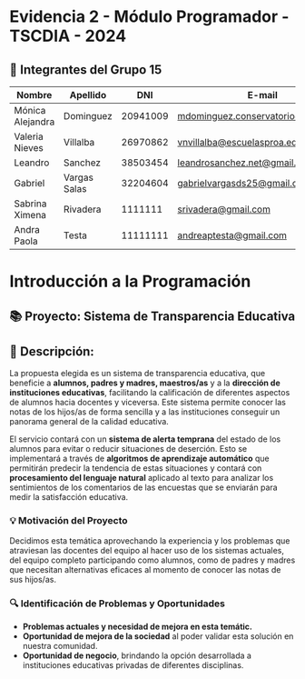 # Evidencia 2 - Módulo Programador - TSCDIA - 2024


## 👥 Integrantes del Grupo 15

| Nombre | Apellido | DNI | E-mail            | Link |
|--------|----------|-----|-------------------|------|
| Mónica Alejandra| Dominguez | 20941009 | mdominguez.conservatorio@gmail.com | https://github.com/Mdominguez1969 |
| Valeria Nieves | Villalba | 26970862 | vnvillalba@escuelasproa.edu.ar | https://github.com/Nieves862  |
| Leandro | Sanchez | 38503454 | leandrosanchez.net@gmail.com | https://github.com/LeandroSanchez94 |
| Gabriel | Vargas Salas | 32204604 | gabrielvargasds25@gmail.com | https://github.com/GabrielVargasds |
| Sabrina Ximena | Rivadera | 1111111 | srivadera@gmail.com| https://github.com/SabriRivadera |
| Andra Paola | Testa | 11111111 | andreaptesta@gmail.com | https://github.com/PaoTes |


# Introducción a la Programación

## 📚 Proyecto: Sistema de Transparencia Educativa

## 📝 Descripción:

La propuesta elegida es un sistema de transparencia educativa, que beneficie a **alumnos, padres y madres, maestros/as** y a la **dirección de instituciones educativas**, facilitando la calificación de diferentes aspectos de alumnos hacia docentes y viceversa. Este sistema permite conocer las notas de los hijos/as de forma sencilla y a las instituciones conseguir un panorama general de la calidad educativa.

El servicio contará con un **sistema de alerta temprana** del estado de los alumnos para evitar o reducir situaciones de deserción. Esto se implementará a través de **algoritmos de aprendizaje automático** que permitirán predecir la tendencia de estas situaciones y contará con **procesamiento del lenguaje natural** aplicado al texto para analizar los sentimientos de los comentarios de las encuestas que se enviarán para medir la satisfacción educativa.

### 💡 Motivación del Proyecto

Decidimos esta temática aprovechando la experiencia y los problemas que atraviesan las docentes del equipo al hacer uso de los sistemas actuales, del equipo completo participando como alumnos, como de padres y madres que necesitan alternativas eficaces al momento de conocer las notas de sus hijos/as.

### 🔍 Identificación de Problemas y Oportunidades

- **Problemas actuales y necesidad de mejora en esta temátic.**
- **Oportunidad de mejora de la sociedad** al poder validar esta solución en nuestra comunidad.
- **Oportunidad de negocio**, brindando la opción desarrollada a instituciones educativas privadas de diferentes disciplinas.
